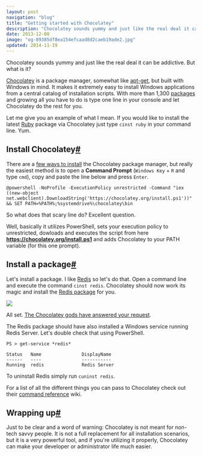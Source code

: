 ```yaml
---
layout: post
navigation: "blog"
title: "Getting started with Chocolatey"
description: "Chocolatey sounds yummy and just like the real deal it can be addictive. But what is it?"
date: 2013-12-08
image: "og-89385df8ea154efcaad8d2caeb19ade2.jpg"
updated: 2014-11-19
---
```


Chocolatey sounds yummy and just like the real deal it can be addictive. But what is it?

<a target="_blank" href="http://chocolatey.org/">Chocolatey</a> is a package manager, somewhat like <a target="_blank" href="http://en.wikipedia.org/wiki/Advanced_Packaging_Tool">apt-get</a>, but built with Windows in mind. It makes it extremely easy to install Windows applications from a central catalog of installation scripts. With more than 1,300 <a target="_blank" href="http://chocolatey.org/packages">packages</a> and growing all you have to do is type one line in your console and let Chocolatey do the rest for you.

Let me give you an example of what I mean. If you would like to install the latest <a target="_blank" href="http://chocolatey.org/packages/ruby">Ruby</a> package via Chocolatey just type `cinst ruby` in your command line. Yum.

<h2 id="install-chocolatey" class="has-permalink">Install Chocolatey<a class="permalink" title="Permalink" href="#install-chocolatey">#</a></h2>

There are a <a target="_blank" href="https://github.com/chocolatey/chocolatey/wiki/Installation">few ways to install</a> the Chocolatey package manager, but really the easiest method is to open a **Command Prompt** (`Windows Key` + `R` and type `cmd`), copy and paste the line below and press `Enter`.

```
@powershell -NoProfile -ExecutionPolicy unrestricted -Command "iex ((new-object net.webclient).DownloadString('https://chocolatey.org/install.ps1'))" && SET PATH=%PATH%;%systemdrive%\chocolatey\bin
````

So what does that scary line do? Excellent question.

Well, basically it utilizes PowerShell, sets your execution policy to unrestricted, dowloads and executes the script from here <a target="_blank" href="https://chocolatey.org/install.ps1">**https://<i></i>chocolatey.org/install.ps1**</a> and adds Chocolatey to your PATH variable (for this one prompt).

<h2 id="install-a-package" class="has-permalink">Install a package<a class="permalink" title="Permalink" href="#install-a-package">#</a></h2>

Let's install a package. I like <a target="_blank" href="http://redis.io/">Redis</a> so let's do that. Open a command line and execute the command `cinst redis`. Chocolatey should now work its magic and install the <a target="_blank" href="http://chocolatey.org/packages/redis">Redis package</a> for you.

<img src="{{ site.url }}/content/img/getting-started-with-chocolatey-01.gif"/>

All set. <a target="_blank" href="https://github.com/chocolatey/chocolatey/wiki/ChocolateyFAQs#what-is-with-the-chocolatey-gods-in-the-installs">The Chocolatey gods have answered your request</a>.

The Redis package should have also installed a Windows service running Redis Server. Let's double check that using PowerShell.

````
PS > get-service *redis*

Status   Name               DisplayName
------   ----               -----------
Running  redis              Redis Server
````

To uninstall Redis simply run `cuninst redis`.

For a list of all the different things you can pass to Chocolatey check out their <a target="_blank" href="https://github.com/chocolatey/chocolatey/wiki/CommandsReference">command reference</a> wiki.

<h2 id="wrapping-up" class="has-permalink">Wrapping up<a class="permalink" title="Permalink" href="#wrapping-up">#</a></h2>

Just to be clear and a word of warning: Chocolatey is not meant for non-tech savvy people. It is not a full replacement for all installation scenarios, but it is a very powerful tool, and if you're utilizing it properly, Chocolatey can make your developer or administrator life much easier.